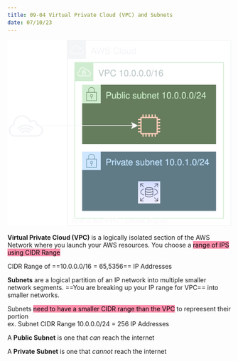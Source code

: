 ```yaml
---
title: 09-04 Virtual Private Cloud (VPC) and Subnets
date: 07/10/23
---
```


![450](../../images/9%20Networking/Virtual_Private_Cloud_and_Subnets.drawio.svg)

**Virtual Private Cloud (VPC)** is a logically isolated section of the AWS Network where you launch your AWS resources. You choose a <mark style="background: #FF5582A6;">range of IPS using CIDR Range</mark>

CIDR Range of ==10.0.0.0/16 = 65,5356== IP Addresses

**Subnets** are a logical partition of an IP network into multiple smaller network segments. ==You are breaking up your IP range for VPC== into smaller networks.

Subnets <mark style="background: #FF5582A6;">need to have a smaller CIDR range than the VPC</mark> to repreesent their portion  
ex. Subnet CIDR Range 10.0.0.0/24 = 256 IP Addresses

A **Public Subnet** is one that *can* reach the internet

A **Private Subnet** is one that *cannot* reach the internet

